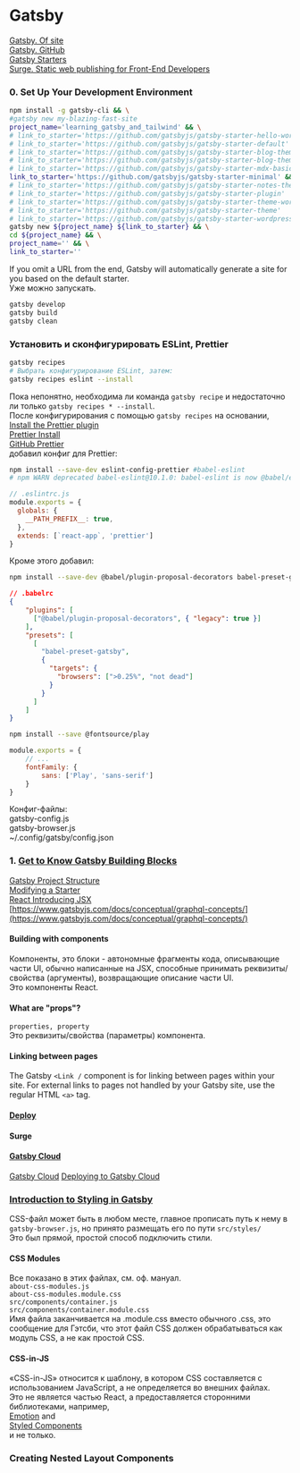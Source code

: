 # Gatsby
[Gatsby. Of site](https://www.gatsbyjs.com/)  
[Gatsby. GitHub](https://github.com/gatsbyjs/gatsby#-get-up-and-running-in-5-minutes)  
[Gatsby Starters](https://github.com/gatsbyjs/gatsby/tree/master/starters)  
[Surge. Static web publishing for Front-End Developers](https://surge.sh/)  
[]()
### 0. Set Up Your Development Environment
```sh
npm install -g gatsby-cli && \
#gatsby new my-blazing-fast-site
project_name='learning_gatsby_and_tailwind' && \
# link_to_starter='https://github.com/gatsbyjs/gatsby-starter-hello-world'
# link_to_starter='https://github.com/gatsbyjs/gatsby-starter-default'
# link_to_starter='https://github.com/gatsbyjs/gatsby-starter-blog-theme-core'
# link_to_starter='https://github.com/gatsbyjs/gatsby-starter-blog-theme'
# link_to_starter='https://github.com/gatsbyjs/gatsby-starter-mdx-basic'
link_to_starter='https://github.com/gatsbyjs/gatsby-starter-minimal' && \
# link_to_starter='https://github.com/gatsbyjs/gatsby-starter-notes-theme'
# link_to_starter='https://github.com/gatsbyjs/gatsby-starter-plugin'
# link_to_starter='https://github.com/gatsbyjs/gatsby-starter-theme-workspace'
# link_to_starter='https://github.com/gatsbyjs/gatsby-starter-theme'
# link_to_starter='https://github.com/gatsbyjs/gatsby-starter-wordpress-blog'
gatsby new ${project_name} ${link_to_starter} && \
cd ${project_name} && \
project_name='' && \
link_to_starter=''

```
If you omit a URL from the end, Gatsby will automatically generate a site for you based on the default starter.  
Уже можно запускать.  
```sh
gatsby develop
gatsby build
gatsby clean
```
### Установить и сконфигурировать ESLint, Prettier
```sh
gatsby recipes
# Выбрать конфигурирование ESLint, затем:
gatsby recipes eslint --install
```
Пока непонятно, необходима ли команда `gatsby recipe` и недостаточно ли только `gatsby recipes * --install`.  
После конфигурирования с помощью `gatsby recipes` на основании,  
[Install the Prettier plugin](https://www.gatsbyjs.com/docs/tutorial/part-zero/#install-the-prettier-plugin)  
[Prettier Install](https://prettier.io/docs/en/install.html)  
[GitHub Prettier](https://github.com/prettier/eslint-config-prettier#installation)  
добавил конфиг для Prettier:  
```sh
npm install --save-dev eslint-config-prettier #babel-eslint
# npm WARN deprecated babel-eslint@10.1.0: babel-eslint is now @babel/eslint-parser. This package will no longer receive updates.
```
```js
// .eslintrc.js
module.exports = {
  globals: {
    __PATH_PREFIX__: true,
  },
  extends: [`react-app`, 'prettier']
}
```
Кроме этого добавил:  
```sh
npm install --save-dev @babel/plugin-proposal-decorators babel-preset-gatsby
```
```json
// .babelrc
{
    "plugins": [
      ["@babel/plugin-proposal-decorators", { "legacy": true }]
    ],
    "presets": [
      [
        "babel-preset-gatsby",
        {
          "targets": {
            "browsers": [">0.25%", "not dead"]
          }
        }
      ]
    ]
}
```
```sh
npm install --save @fontsource/play
```
```js
module.exports = {
    // ...
    fontFamily: {
        sans: ['Play', 'sans-serif']
    }
}
```
Конфиг-файлы:  
gatsby-config.js  
gatsby-browser.js  
~/.config/gatsby/config.json  
### 1. [Get to Know Gatsby Building Blocks](https://www.gatsbyjs.com/docs/tutorial/part-one/)
[Gatsby Project Structure](https://www.gatsbyjs.com/docs/reference/gatsby-project-structure/)  
[Modifying a Starter](https://www.gatsbyjs.com/docs/modifying-a-starter/)  
[React Introducing JSX](https://reactjs.org/docs/introducing-jsx.html)  
[https://www.gatsbyjs.com/docs/conceptual/graphql-concepts/](https://www.gatsbyjs.com/docs/conceptual/graphql-concepts/)  
#### Building with components
Компоненты, это блоки - автономные фрагменты кода, описывающие части UI, обычно написанные на JSX, способные принимать реквизиты\/свойства (аргументы), возвращающие описание части UI.  
Это компоненты React.  
#### What are "props"?
`properties, property`  
Это реквизиты\/свойства (параметры) компонента.  
#### Linking between pages
The Gatsby `<Link /` component is for linking between pages within your site. For external links to pages not handled by your Gatsby site, use the regular HTML `<a>` tag.
#### [Deploy](https://www.gatsbyjs.com/docs/tutorial/part-one/#deploying-a-gatsby-site)
#### Surge
#### [Gatsby Cloud](https://www.gatsbyjs.com/docs/tutorial/part-one/#alternative-deploying-to-gatsby-cloud)
[Gatsby Cloud](https://gatsbyjs.com/)
[Deploying to Gatsby Cloud](https://www.gatsbyjs.com/docs/how-to/previews-deploys-hosting/deploying-to-gatsby-cloud/#set-up-an-existing-gatsby-site)
### [Introduction to Styling in Gatsby](https://www.gatsbyjs.com/docs/tutorial/part-two/)
CSS-файл может быть в любом месте, главное прописать путь к нему в `gatsby-browser.js`, но принято размещать его по пути `src/styles/`  
Это был прямой, простой способ подключить стили.  

#### CSS Modules
Все показано в этих файлах, см. оф. мануал.  
`about-css-modules.js`  
`about-css-modules.module.css`  
`src/components/container.js`  
`src/components/container.module.css`  
Имя файла заканчивается на .module.css вместо обычного .css, это сообщение для Гэтсби, что этот файл CSS должен обрабатываться как модуль CSS, а не как простой CSS.  
#### CSS-in-JS
«CSS-in-JS» относится к шаблону, в котором CSS составляется с использованием JavaScript, а не определяется во внешних файлах.  
Это не является частью React, а предоставляется сторонними библиотеками, например,  
[Emotion](https://www.gatsbyjs.com/docs/how-to/styling/emotion/) and  
[Styled Components](https://www.gatsbyjs.com/docs/how-to/styling/emotion/)  
и не только.
### Creating Nested Layout Components
